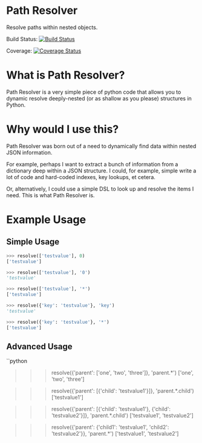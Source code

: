 Path Resolver
=============

Resolve paths within nested objects.


Build Status:     [![Build Status](https://travis-ci.org/Andrew-Crosio/pathresolver.svg?branch=master)](https://travis-ci.org/Andrew-Crosio/pathresolver)

Coverage:         [![Coverage Status](https://coveralls.io/repos/Andrew-Crosio/pathresolver/badge.png)](https://coveralls.io/r/Andrew-Crosio/pathresolver)


# What is Path Resolver?

Path Resolver is a very simple piece of python code that allows you to dynamic resolve deeply-nested (or as shallow as you please)
structures in Python.

# Why would I use this?

Path Resolver was born out of a need to dynamically find data within nested JSON information.

For example, perhaps I want to extract a bunch of information from a dictionary deep within a JSON structure.
I could, for example, simple write a lot of code and hard-coded indexes, key lookups, et cetera.

Or, alternatively, I could use a simple DSL to look up and resolve the items I need. This is what Path Resolver is.

# Example Usage

## Simple Usage

```python
>>> resolve(['testvalue'], 0)
['testvalue']

>>> resolve(['testvalue'], '0')
'testvalue'

>>> resolve(['testvalue'], '*')
['testvalue']

>>> resolve({'key': 'testvalue'}, 'key')
'testvalue'

>>> resolve({'key': 'testvalue'}, '*')
['testvalue']
```

## Advanced Usage

``python
>>> resolve({'parent': ['one', 'two', 'three']}, 'parent.*')
['one', 'two', 'three']

>>> resolve({'parent': [{'child': 'testvalue1'}]}, 'parent.*.child')
['testvalue1']

>>> resolve({'parent': [{'child': 'testvalue1'}, {'child': 'testvalue2'}]}, 'parent.*.child')
['testvalue1', 'testvalue2']

>>> resolve({'parent': {'child1': 'testvalue1', 'child2': 'testvalue2'}}, 'parent.*')
['testvalue1', 'testvalue2']
```
